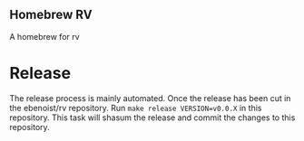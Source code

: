 Homebrew RV
---
A homebrew for rv

# Release
The release process is mainly automated. Once the release has been cut in the ebenoist/rv repository. Run `make release VERSION=v0.0.X` in this repository. This task will shasum the release and commit the changes to this repository.
